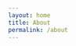 ```yaml
---
layout: home
title: About
permalink: /about
---
```


<!--

<img style="float: left; padding-right: 20px" src="assets/img/ms_pic.png">

**Mutiara (Tia) Sondjaja**

Applied Mathematician<br>

<i class="fa fa-map-marker"></i> New York, NY<br><br><br>


<!--
<a href="https://github.com/tiasondjaja"><i class="fa fa-github" aria-hidden="true"></i></a>
<a href="https://www.linkedin.com/in/tiasondjaja/"><i class="fa fa-linkedin" aria-hidden="true"></i></a>


<i class="fa fa-envelope" aria-hidden="true"></i> msondjaja at gmail<br>
<a href="https://github.com/tiasondjaja"><i class="fa fa-github" aria-hidden="true"></i></a> tiasondjaja
<a href="https://github.com/tiasondjaja"><i class="fa fa-github" aria-hidden="true"></i></a> tiasondjaja




<nav class="social-icons">
    {% include social-icons.html %}
</nav> <br><br>
  

*****

I am a Clinical Associate Professor in the Department of Mathematics at New York University (NYU), where I have been since September 2014.  

As a math educator, I enjoy developing <a href="/teaching">hands-on course materials and projects</a> that connect foundational mathematical ideas to modern applications in numerical linear algebra, optimization, machine learning, and data science.

My mathematical interests include optimization algorithms, and geometric and topological combinatorics questions that arise from social science applications (such as voting and fairness). Prior to NYU, I completed my PhD in Operations Research at Cornell University, where I was advised by James Renegar; I obtained my undergraduate degree in mathematics at Harvey Mudd College.

<!--
In my academic research work, I enjoy thinking about how ideas from convex optimization, combinatorics, and geometry can help answer questions that come from the social sciences (including voting and fairness).

<!--I obtained my Ph.D. in Operations Research at Cornell University in 2014; my dissertation work centered around the design and analysis of an optimization algorithm for convex optimization (linear and semidefinite programming).  I obtained my undergraduate degree in mathematics in 2008 from Harvey Mudd College.


-->